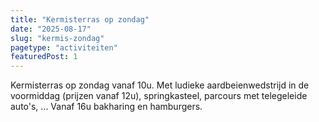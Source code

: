 ```yaml
---
title: "Kermisterras op zondag"
date: "2025-08-17"
slug: "kermis-zondag"
pagetype: "activiteiten"
featuredPost: 1
---
```


Kermisterras op zondag vanaf 10u. Met ludieke aardbeienwedstrijd in de voormiddag (prijzen vanaf 12u), springkasteel, parcours met telegeleide auto's, ...
Vanaf 16u bakharing en hamburgers.
